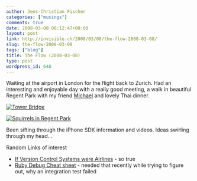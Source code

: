 ```yaml
---
author: Jens-Christian Fischer
categories: ["musings"]
comments: true
date: 2008-03-08 08:12:47+00:00
layout: post
link: http://invisible.ch/2008/03/08/the-flow-2008-03-08/
slug: the-flow-2008-03-08
tags: ["blog"]
title: The Flow (2008-03-08)
type: post
wordpress_id: 648
---
```


Waiting at the airport in London for the flight back to Zurich. Had an interesting and enjoyable day with a really good meeting, a walk in beautiful Regent Park with my friend [Michael][1] and lovely Thai dinner.

[![Tower Bridge](http://farm3.static.flickr.com/2177/2318197037_63a627f0c0_m.jpg)](http://www.flickr.com/photos/jcfischer/2318197037/)

[![Squirrels in Regent Park](http://farm3.static.flickr.com/2334/2319006260_2c6b15f535_m.jpg)](http://www.flickr.com/photos/jcfischer/2319006260/)

Been sifting through the iPhone SDK information and videos. Ideas swirling through my head...

Random Links of interest

* [If Version Control Systems were Airlines][2] - so true
* [Ruby Debug Cheat sheet][3] - needed that recently while trying to figure out, why an integration test failed



[1]: http://michael.zogg.net/blog/blog.html
[2]: http://changelog.complete.org/posts/698-If-Version-Control-Systems-were-Airlines.html
[3]: http://blog.nanorails.com/articles/2006/07/14/a-better-rails-debugger-ruby-debug
